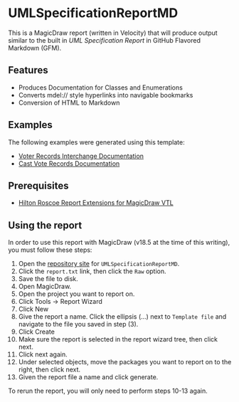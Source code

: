 # UMLSpecificationReportMD

This is a MagicDraw report (written in Velocity) that will produce output similar to the built in *UML Specification Report* in GitHub Flavored Markdown (GFM).

## Features

- Produces Documentation for Classes and Enumerations
- Converts mdel:// style hyperlinks into navigable bookmarks
- Conversion of HTML to Markdown

## Examples

The following examples were generated using this template:

- [Voter Records Interchange Documentation](https://github.com/usnistgov/VoterRecordsInterchange/blob/master/VRI_UML_Documentation.md)
- [Cast Vote Records Documentation](https://github.com/usnistgov/CastVoteRecords/blob/master/CastVoteRecords_UML_Documentation.md)

## Prerequisites

- [Hilton Roscoe Report Extensions for MagicDraw VTL](https://github.com/HiltonRoscoe/MDReportExtensions)

## Using the report

In order to use this report with MagicDraw (v18.5 at the time of this writing), you must follow these steps:

1. Open the [repository site](https://github.com/HiltonRoscoe/UMLSpecificationReportMD) for `UMLSpecificationReportMD`.
2. Click the `report.txt` link, then click the `Raw` option.
3. Save the file to disk.
4. Open MagicDraw.
5. Open the project you want to report on.
6. Click Tools -> Report Wizard
7. Click New
8. Give the report a name. Click the ellipsis (...) next to `Template file` and navigate to the file you saved in step (3).
9. Click Create
10. Make sure the report is selected in the report wizard tree, then click next.
11. Click next again.
12. Under selected objects, move the packages you want to report on to the right, then click next.
13. Given the report file a name and click generate.

To rerun the report, you will only need to perform steps 10-13 again.

